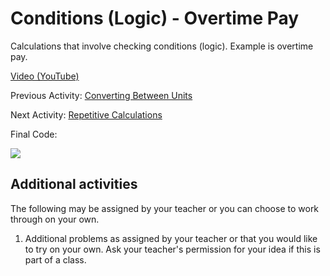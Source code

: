# Conditions (Logic) - Overtime Pay

Calculations that involve checking conditions (logic).  Example is overtime pay.

[Video (YouTube)](https://youtu.be/wbGtm4LyAh8)

Previous Activity: [Converting Between Units](https://github.com/teachintech90/math.code/blob/main/Scratch/003-Converting-Between-Units/README.md)

Next Activity: [Repetitive Calculations](https://github.com/teachintech90/math.code/blob/main/Scratch/005-Calc-Repeat/README.md)

Final Code:

<img src="final.jpg">

## Additional activities

The following may be assigned by your teacher or you can choose to work through on your own.

1. Additional problems as assigned by your teacher or that you would like to try on your own.  Ask your teacher's permission for your idea if this is part of a class.

